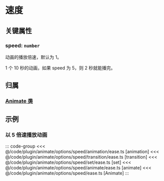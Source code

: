 <script setup>
import Case from '/component/Case.vue'
</script>

# 速度

## 关键属性

### speed: `number`

动画的播放倍速，默认为 1。

1 个 10 秒的动画，如果 speed 为 5，则 2 秒就能播完。

## 归属

### [Animate 类](/plugin/in/animate/index.md)

## 示例

### 以 5 倍速播放动画

::: code-group
<<< @/code/plugin/animate/options/speed/animation/ease.ts [animation]
<<< @/code/plugin/animate/options/speed/transition/ease.ts [transition]
<<< @/code/plugin/animate/options/speed/set/ease.ts [set]
<<< @/code/plugin/animate/options/speed/animate/ease.ts [animate]
<<< @/code/plugin/animate/options/speed/ease.ts [Animate]
:::
